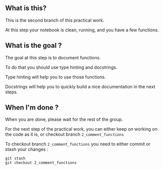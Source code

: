 What is this?
-------------
This is the second branch of this practical work.

At this step your notebook is clean, running, and you have a few functions.

What is the goal ?
-------------------
The goal at this step is to document functions. 

To do that you should use type hinting and docstrings.

Type hinting will help you to use those functions.

Docstrings will help you to quickly build a nice documentation in the next steps.


When I'm done ?
---------------
When you are done, please wait for the rest of the group.

For the next step of the practical work, you can either 
keep on working on the code as it is, or checkout branch `2_comment_functions`

To checkout branch `2_comment_functions` you need to either commit 
or stash your changes : 
```
git stash
git checkout 2_comment_functions
```